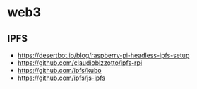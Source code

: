# web3

## IPFS

* https://desertbot.io/blog/raspberry-pi-headless-ipfs-setup
* https://github.com/claudiobizzotto/ipfs-rpi
* https://github.com/ipfs/kubo
* https://github.com/ipfs/js-ipfs
